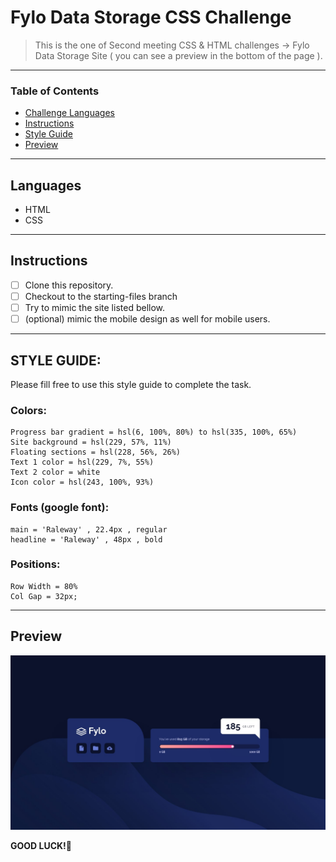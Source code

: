 # Fylo Data Storage CSS Challenge

> This is the one of Second meeting CSS & HTML challenges -> Fylo Data Storage Site ( you can see a preview in the bottom of the page ).

---

### Table of Contents

- [Challenge Languages](#Languages)
- [Instructions](#Instructions)
- [Style Guide](#Style-Guide)
- [Preview](#Preview)

---

## Languages

- HTML
- CSS

---

## Instructions

- [ ] Clone this repository.
- [ ] Checkout to the starting-files branch
- [ ] Try to mimic the site listed bellow.
- [ ] (optional) mimic the mobile design as well for mobile users.

---

## STYLE GUIDE:

Please fill free to use this style guide to complete the task.

### Colors:

    Progress bar gradient = hsl(6, 100%, 80%) to hsl(335, 100%, 65%)
    Site background = hsl(229, 57%, 11%)
    Floating sections = hsl(228, 56%, 26%)
    Text 1 color = hsl(229, 7%, 55%)
    Text 2 color = white
    Icon color = hsl(243, 100%, 93%)

### Fonts (google font):

    main = 'Raleway' , 22.4px , regular
    headline = 'Raleway' , 48px , bold

### Positions:

    Row Width = 80%
    Col Gap = 32px;

---

## Preview

![!preview](./design/desktop-design.jpg)

**GOOD LUCK!**🚀
